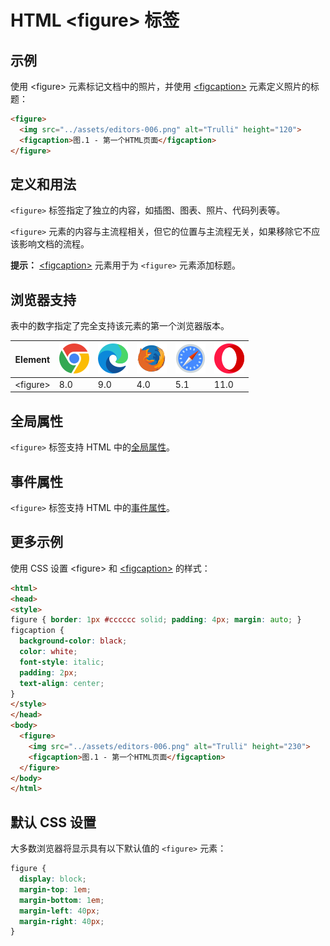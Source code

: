 HTML \<figure> 标签
===

## 示例

使用 \<figure> 元素标记文档中的照片，并使用 [\<figcaption>](./figcaption.md) 元素定义照片的标题：

```html idoc:preview
<figure>
  <img src="../assets/editors-006.png" alt="Trulli" height="120">
  <figcaption>图.1 - 第一个HTML页面</figcaption>
</figure>
```
<!--rehype:style=min-height: 200px;-->

## 定义和用法

`<figure>` 标签指定了独立的内容，如插图、图表、照片、代码列表等。

`<figure>` 元素的内容与主流程相关，但它的位置与主流程无关，如果移除它不应该影响文档的流程。

**提示：** [\<figcaption>](./figcaption.md) 元素用于为 `<figure>` 元素添加标题。

## 浏览器支持

表中的数字指定了完全支持该元素的第一个浏览器版本。

| Element | ![chrome][1] | ![edge][2] | ![firefox][3] | ![safari][4] | ![opera][5] |
| ----- | --- | --- | --- | --- | --- |
| \<figure> | 8.0 | 9.0 | 4.0 | 5.1 | 11.0 |

## 全局属性

`<figure>` 标签支持 HTML 中的[全局属性](../reference/standardattributes.md)。

## 事件属性

`<figure>` 标签支持 HTML 中的[事件属性](../reference/eventattributes.md)。

## 更多示例

使用 CSS 设置 \<figure> 和 [\<figcaption>](./figcaption.md) 的样式：

```html idoc:preview:iframe
<html>
<head>
<style>
figure { border: 1px #cccccc solid; padding: 4px; margin: auto; }
figcaption {
  background-color: black;
  color: white;
  font-style: italic;
  padding: 2px;
  text-align: center;
}
</style>
</head>
<body>
  <figure>
    <img src="../assets/editors-006.png" alt="Trulli" height="230">
    <figcaption>图.1 - 第一个HTML页面</figcaption>
  </figure>
</body>
</html>
```

## 默认 CSS 设置

大多数浏览器将显示具有以下默认值的 `<figure>` 元素：

```css
figure {
  display: block;
  margin-top: 1em;
  margin-bottom: 1em;
  margin-left: 40px;
  margin-right: 40px;
}
```

[1]: ../assets/chrome.svg
[2]: ../assets/edge.svg
[3]: ../assets/firefox.svg
[4]: ../assets/safari.svg
[5]: ../assets/opera.svg